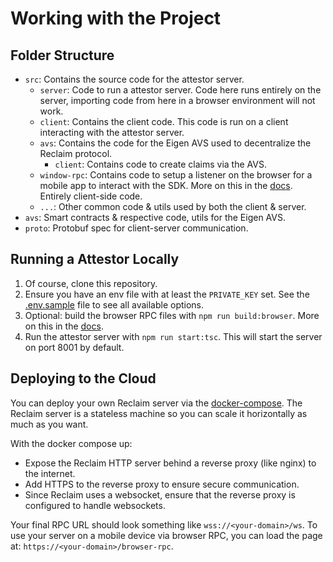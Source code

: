 # Working with the Project

## Folder Structure

- `src`: Contains the source code for the attestor server.
	- `server`: Code to run a attestor server. Code here runs entirely on the server, importing code from here in a browser environment will not work.
	- `client`: Contains the client code. This code is run on a client interacting with the attestor server.
	- `avs`: Contains the code for the Eigen AVS used to decentralize the Reclaim protocol.
		- `client`: Contains code to create claims via the AVS.
	- `window-rpc`: Contains code to setup a listener on the browser for a mobile app to interact with the SDK. More on this in the [docs](docs/browser-rpc.md). Entirely client-side code.
	- `...`: Other common code & utils used by both the client & server.
- `avs`: Smart contracts & respective code, utils for the Eigen AVS.
- `proto`: Protobuf spec for client-server communication.


## Running a Attestor Locally

1. Of course, clone this repository.
2. Ensure you have an env file with at least the `PRIVATE_KEY` set. See the [.env.sample](.env.sample) file to see all available options.
3. Optional: build the browser RPC files with `npm run build:browser`. More on this in the [docs](docs/browser-rpc.md).
4. Run the attestor server with `npm run start:tsc`. This will start the server on port 8001 by default.

## Deploying to the Cloud

You can deploy your own Reclaim server via the [docker-compose](/docker-compose.yaml). The Reclaim server is a stateless machine so you can scale it horizontally as much as you want.

With the docker compose up:
- Expose the Reclaim HTTP server behind a reverse proxy (like nginx) to the internet.
- Add HTTPS to the reverse proxy to ensure secure communication.
- Since Reclaim uses a websocket, ensure that the reverse proxy is configured to handle websockets.

Your final RPC URL should look something like `wss://<your-domain>/ws`. To use your server on a mobile device via browser RPC, you can load the page at: `https://<your-domain>/browser-rpc`.